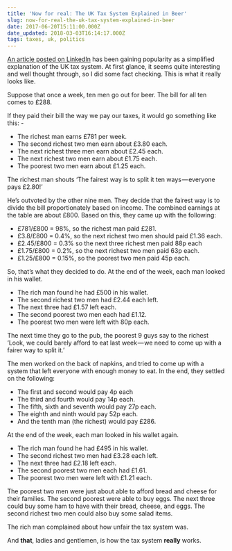 ```yaml
---
title: 'Now for real: The UK Tax System Explained in Beer'
slug: now-for-real-the-uk-tax-system-explained-in-beer
date: 2017-06-20T15:11:00.000Z
date_updated: 2018-03-03T16:14:17.000Z
tags: taxes, uk, politics
---
```


[An article posted on LinkedIn](https://www.linkedin.com/pulse/uk-tax-system-explained-beer-fraser-kerr) has been gaining popularity as a simplified explanation of the UK tax system. At first glance, it seems quite interesting and well thought through, so I did some fact checking. This is what it really looks like.

Suppose that once a week, ten men go out for beer. The bill for all ten comes to £288.

If they paid their bill the way we pay our taxes, it would go something like this: -

- The richest man earns £781 per week.
- The second richest two men earn about £3.80 each.
- The next richest three men earn about £2.45 each.
- The next richest two men earn about £1.75 each.
- The poorest two men earn about £1.25 each.

The richest man shouts ‘The fairest way is to split it ten ways — everyone pays £2.80!’

He’s outvoted by the other nine men. They decide that the fairest way is to divide the bill proportionately based on income. The combined earnings at the table are about £800. Based on this, they came up with the following:

- £781/£800 = 98%, so the richest man paid £281.
- £3.8/£800 = 0.4%, so the next richest two men should paid £1.36 each.
- £2.45/£800 = 0.3% so the next three richest men paid 88p each
- £1.75/£800 = 0.2%, so the next richest two men paid 63p each.
- £1.25/£800 = 0.15%, so the poorest two men paid 45p each.

So, that’s what they decided to do. At the end of the week, each man looked in his wallet.

- The rich man found he had £500 in his wallet.
- The second richest two men had £2.44 each left.
- The next three had £1.57 left each.
- The second poorest two men each had £1.12.
- The poorest two men were left with 80p each.

The next time they go to the pub, the poorest 9 guys say to the richest ‘Look, we could barely afford to eat last week — we need to come up with a fairer way to split it.’

The men worked on the back of napkins, and tried to come up with a system that left everyone with enough money to eat. In the end, they settled on the following:

- The first and second would pay 4p each
- The third and fourth would pay 14p each.
- The fifth, sixth and seventh would pay 27p each.
- The eighth and ninth would pay 52p each.
- And the tenth man (the richest) would pay £286.

At the end of the week, each man looked in his wallet again.

- The rich man found he had £495 in his wallet.
- The second richest two men had £3.28 each left.
- The next three had £2.18 left each.
- The second poorest two men each had £1.61.
- The poorest two men were left with £1.21 each.

The poorest two men were just about able to afford bread and cheese for their families. The second poorest were able to buy eggs. The next three could buy some ham to have with their bread, cheese, and eggs. The second richest two men could also buy some salad items.

The rich man complained about how unfair the tax system was.

And **that**, ladies and gentlemen, is how the tax system **really** works.
